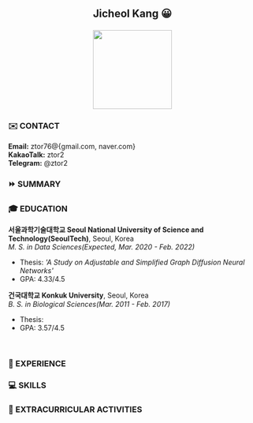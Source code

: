 
## <p align="center">Jicheol Kang :grinning: </p> <p align="center"><img src="https://user-images.githubusercontent.com/57743113/142025819-a6711a39-b4fe-490d-990b-938cc74eadcb.jpg" width="160" height="160"></p>

### :envelope: CONTACT

**Email:** ztor76@{gmail.com, naver.com}<br>
**KakaoTalk:** ztor2<br>
**Telegram:** @ztor2

### :fast_forward: SUMMARY

### :mortar_board: EDUCATION

**서울과학기술대학교 Seoul National University of Science and Technology(SeoulTech)**, Seoul, Korea<br>
*M. S. in Data Sciences(Expected, Mar. 2020 - Feb. 2022)*
- Thesis: *'A Study on Adjustable and Simplified Graph Diffusion Neural Networks'*
- GPA: 4.33/4.5


**건국대학교 Konkuk University**, Seoul, Korea<br>
*B. S. in Biological Sciences(Mar. 2011 - Feb. 2017)*
- Thesis: 
- GPA: 3.57/4.5
  
  
<br>
  
### :runner: EXPERIENCE


### :computer: SKILLS


### :bicyclist: EXTRACURRICULAR ACTIVITIES


<!--
**ztor2/ztor2** is a ✨ _special_ ✨ repository because its `README.md` (this file) appears on your GitHub profile.

Here are some ideas to get you started:

- 🔭 I’m currently working on ...
- 🌱 I’m currently learning ...
- 👯 I’m looking to collaborate on ...
- 🤔 I’m looking for help with ...
- 💬 Ask me about ...
- 📫 How to reach me: ...
- 😄 Pronouns: ...
- ⚡ Fun fact: ...
-->
